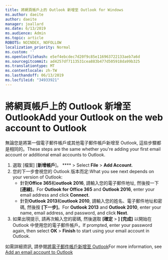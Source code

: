 ```yaml
---
title: 將網頁帳戶上的 Outlook 新增至 Outlook for Windows
ms.author: daeite
author: daeite
manager: joallard
ms.date: 6/13/2019
ms.audience: Admin
ms.topic: article
ROBOTS: NOINDEX, NOFOLLOW
localization_priority: Normal
ms.custom: ''
ms.openlocfilehash: e5ef4ebcdec7d20f9c85e116963722133aeb7a6d
ms.sourcegitcommit: ad4257df7113531cea883b477d505918da99b325
ms.translationtype: MT
ms.contentlocale: zh-TW
ms.lasthandoff: 06/13/2019
ms.locfileid: "34933921"
---
```

# <a name="add-your-outlook-on-the-web-account-to-outlook"></a><span data-ttu-id="2306d-102">將網頁帳戶上的 Outlook 新增至 Outlook</span><span class="sxs-lookup"><span data-stu-id="2306d-102">Add your Outlook on the web account to Outlook</span></span>

<span data-ttu-id="2306d-103">無論您是將第一個電子郵件帳戶或其他電子郵件帳戶新增至 Outlook, 這些步驟都是相同的。</span><span class="sxs-lookup"><span data-stu-id="2306d-103">These steps are the same whether you're adding your first email account or additional email accounts to Outlook.</span></span>

1. <span data-ttu-id="2306d-104">選取 [檔案] [**新增帳戶**]。 \*\*\*\*  > </span><span class="sxs-lookup"><span data-stu-id="2306d-104">Select **File** > **Add Account**.</span></span>
1. <span data-ttu-id="2306d-105">您的下一步會視您的 Outlook 版本而定:</span><span class="sxs-lookup"><span data-stu-id="2306d-105">What you see next depends on your version of Outlook:</span></span>
    - <span data-ttu-id="2306d-106">針對**Office 365**和**outlook 2016**, 請輸入您的電子郵件地址, 然後按一下 **[連線]**。</span><span class="sxs-lookup"><span data-stu-id="2306d-106">For **Outlook for Office 365** and **Outlook 2016**, enter your email address and click **Connect**.</span></span>
    - <span data-ttu-id="2306d-107">針對**Outlook 2013**和**outlook 2010**, 請輸入您的姓名、電子郵件地址和密碼, 然後按 **[下一步]**。</span><span class="sxs-lookup"><span data-stu-id="2306d-107">For **Outlook 2013** and **Outlook 2010**, enter your name, email address, and password, and click **Next**.</span></span>
1. <span data-ttu-id="2306d-108">如果出現提示, 請再次輸入您的密碼, 然後選取 **[確定** > **] [完成]** 以開始在 Outlook 中使用您的電子郵件帳戶。</span><span class="sxs-lookup"><span data-stu-id="2306d-108">If prompted, enter your password again, then select **OK** > **Finish** to start using your email account in Outlook.</span></span>

<span data-ttu-id="2306d-109">如需詳細資訊, 請參閱[將電子郵件帳戶新增至 Outlook](https://support.office.com/article/6e27792a-9267-4aa4-8bb6-c84ef146101b)</span><span class="sxs-lookup"><span data-stu-id="2306d-109">For more information, see [Add an email account to Outlook](https://support.office.com/article/6e27792a-9267-4aa4-8bb6-c84ef146101b)</span></span>